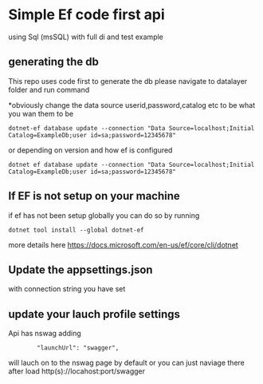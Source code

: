 
# Simple Ef code first api 
 using Sql (msSQL) with full di and test example

## generating the db
This repo uses code first to generate the db please navigate to datalayer folder and run command

*obviously change the data source userid,password,catalog etc to be what you wan them to be
```
dotnet-ef database update --connection "Data Source=localhost;Initial Catalog=ExampleDb;user id=sa;password=12345678"
```
or depending on version and how ef is configured
```
dotnet ef database update --connection "Data Source=localhost;Initial Catalog=ExampleDb;user id=sa;password=12345678"
```

## If EF is not setup on your machine
if ef has not been setup globally you can do so by running
```
dotnet tool install --global dotnet-ef
```

more details here https://docs.microsoft.com/en-us/ef/core/cli/dotnet



## Update the appsettings.json
with connection string you have set 



## update your lauch profile settings
Api has nswag adding 
```
        "launchUrl": "swagger",
```
will lauch on to the nswag page by default
or you can just naviage there after load 
http(s)://locahost:port/swagger
